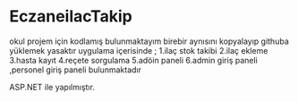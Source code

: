 # EczaneilacTakip
okul projem için kodlamış bulunmaktayım birebir aynısını kopyalayıp githuba yüklemek yasaktır
uygulama içerisinde ;
1.ilaç stok takibi
2.ilaç ekleme
3.hasta kayıt
4.reçete sorgulama
5.adöin paneli
6.admin giriş paneli ,personel giriş paneli bulunmaktadır

ASP.NET ile yapılmıştır.
